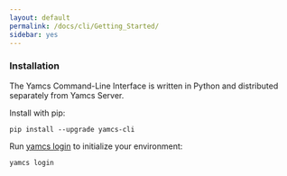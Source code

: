 ```yaml
---
layout: default
permalink: /docs/cli/Getting_Started/
sidebar: yes
---
```


### Installation

The Yamcs Command-Line Interface is written in Python and distributed separately from Yamcs Server.

Install with pip:

    pip install --upgrade yamcs-cli


Run [yamcs login](/docs/cli/yamcs_login/) to initialize your environment:

    yamcs login
